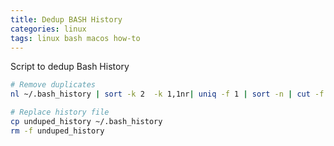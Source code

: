 ```yaml
---
title: Dedup BASH History
categories: linux
tags: linux bash macos how-to
---
```


Script to dedup Bash History

```bash
# Remove duplicates
nl ~/.bash_history | sort -k 2  -k 1,1nr| uniq -f 1 | sort -n | cut -f 2 > unduped_history

# Replace history file
cp unduped_history ~/.bash_history
rm -f unduped_history
```
